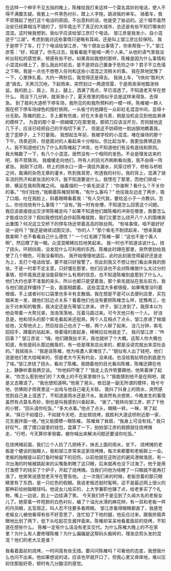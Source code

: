 
在这样一个伸手不见五指的晚上，陈榷给我打来这样一个莫名其妙的电话，使人不得不满腹生疑。我套上一件黑色衬衫，蹬上人字拖，跳进我的单车。
骑着车，我不禁猜起了他打这个电话的原因，不出意料的话，他是受了胁迫的。这个城市虽然治安已经算相当不错的了，但毕竟比不了真正的大城市，总还是有些不知打哪来的混混。这时候我想到，我似乎应该给邹江彦打个电话。
邹江彦是我发小，自小混迹于“江湖”。考虑到我对这些事情只是略有耳闻，还是叫上邹江彦比较保险。
我于是停下了车，打了个电话给邹江彦，“有个朋友出事情了，你来帮我一下。”
邹江彦答：“好，知道了。你先过去，我看看能不能喊一两个人来。”
从他的语气里我没听出轻松的感觉来，顿感有些不妙。如果真如我想的那样，陈榷是因为什么事情和小混混纠缠上了，那么我此时前去，是不是把自己置身于危险之中？君子不立危墙之下啊，我是一点也不想卷入任何和这些小混混之流相关的事。
我在原地犹豫了一下，心里挣扎着。大约一两秒后，我觉得还是得去。
我骑上车，飞快向“胜利大道”骑去。天黑沉沉地，下起雨来，突然划过一两道惊雷，于是雨渐渐地瓢泼倾盆。我的脸上、肩上、背上、腿上，洒满了雨点，早已湿透了。不知道老天爷在想什么。
雨没下几分钟，就渐渐小了，夏天夜里的雨似乎总是这样来得急、去得急。
到了胜利大道桥下停车场，我所见的和我所预料的一模一样。陈榷被一群人围在桥下停车场绿色的围栏铁网，一头板寸的他蹲在一众彩虹毛混混中间，显得十分无助。陈榷的脸上、手上都有伤痕，好在大多是乌青，倒是没机会见到他血淋淋的模样了。
为首的那个拿一把蝴蝶刀在那里晃，那把刀应该没开刃，否则就他这几下子，应该已经把自己的手指切下来了。
但是这不妨碍他一脸凶狠地瞧着我，歪了歪脖子，上下打量我。
我想起五年前，我被学校的小混混，堵在操场的那个下午。场景迥异，但是面对的人看起来十分相似。但比起当年，我更加畏惧这些人，我不知道他们为了什么和陈榷起了冲突，也不知道他们有没有底线和原则。
我大略数了一下，有八个小混混，居然没有一个相同的发色。不会是理发店来的吧，我不禁猜测。
我缓缓走向他们，所有人的目光齐刷刷看向我，我不由得一阵紧张。
刚刚下过雨，桥上的排水口一滴一滴往外漏水，风穿过桥下，桥桩与桥桩之间，栽满的杂而无章的灌木，吹到我耳旁，吹透我的衬衫。我的背上，混满了骑车流的热汗和紧张流的冷汗。我不知道要说什么，我愣在了那里，而他们排成一排，横亘在我和陈榷之间。
抽着烟的一个紫毛说话了：“你谁啊？看什么？不关你的事。”
“你们找他，”我朝着陈榷努努嘴，“有什么事吗？”
他往我左边走了两步，吸了口烟，吐在我脸上，斜着眼睛看着我：“有人交代我，要给这小子一点教训。怎么，你也找他有什么事情？”
“没有。”我一时有些懵，不知道怎么回答这个问题。我应该直接提出交涉带陈榷走吗？如果不知道他们跟陈榷的冲突在哪里，我要怎么才能成功交涉？假如我想找机会抄起陈榷就跑，我们又要怎么绕开八个人的围堵突出重围？何况这立交桥下的停车场还带着高高的铁丝网。
“有啥事情，咱不能好好说一说吗？”我还是继续试图交涉。
“你的人？”那个紫毛不耐烦起来，“想来英雄救美啊？也不看看自己什么德性？”
一个红毛踢了陈榷一脚：“这也不是个美人啊”，然后瞟了我一眼。众混混稀稀拉拉地笑起来。
我一时也不知道该说什么，挠了挠头。环顾四周，没发现什么可利用的东西。陈榷此时蹲在那里，突然使劲给我使了几个眼色，可我没看明白。
我开始慢慢地退后，此时此刻我觉得最好还是走为上，去打个电话给邹，要不就只好报警了。但此刻我又不想让他们看出来我的胆怯，于是一时拿不定主意，只好僵在那里，他们应该也不会对陈榷做什么太过分的事情，但毕竟我还是没能获取什么有用的信息，也不知道陈榷到底惹到了什么人。
他们大约也拿不准我的来头，所以也都只是望着我，那个紫毛就站在我左前方。我与他们就这样僵持了一会，面面相觑着。
这些混混大多都很瘦，如果嘴里没叼着根烟，手上或者衬衫口袋里也多半有支散烟。我在想是不是可以去便利店里，买包烟来发一发，跟他们拉近点关系？看着他们也没有要把陈榷怎么样，犹豫再三，也出于对未知的敬畏，我决定还是先等邹江彦来。
终于，邹江彦到了。我原本以为他会带着一大帮兄弟，浩浩荡荡地，压着马路过来。可今天他只有一个人。
好消息是，他和领头的那个紫毛看起来还挺熟，两个人互相点了点头，邹江彦递了根烟给他，又帮他点上，然后给自己也点了一根，两个人聊了起来。
没几分钟，紫毛招招手，蹲着的站起来，倚着墙的直起身，稀稀拉拉地就走了。
我问邹江彦：“咋回事？”
邹江彦说：“嗨，他们跟我扯半天，我也就听了个大概。这帮人你大概也知道，有些是码头那边搬鱼的，有一些是理发店出来的，都是没读完就出来混社会的。”
我摇摇头：“我是说陈榷，他为啥遭人家堵住了。”
“貌似有人出了钱吧，他们说是他们老大给喊来的，但是老大今天有约会，没来成。也没给我扯明白到底是为了啥。”邹江彦挠了挠头，看向了陈榷。我随着他的目光看向陈榷，陈榷还蹲在地上，静静听着我俩交谈。
“你他妈吓傻了？”我走上去作势要踢他，他笑着弹了起来，“你怎么惹到他们的？大晚上的不在家里做什么？”我能猜到他不是在网吧，就是又去哪浪了。
“我也想知道啊。”他晃了晃头，依旧是一副无所谓的模样，贱兮兮地，仿佛刚才雨夜里这一出戏与他自己毫无关联。
我抖了抖身上的雨水，突然感觉到自己身上湿透了，不知道是雨水还是汗水。我突然有点想笑，今晚发生的事情虽然有点莫名奇妙，倒也是叫我感到兴奋起来。
“谢了。”我转向邹江彦，抓了下他的小臂，“回头请你吃饭。”
“多大点事。”他点了点头，眼睛一转，一眯，笑了起来，“择日不如撞日，不如就今天吧，去扯顿烧烤，就胜利大道这桥附近那一家，花生酱拌面一绝。”他又偷摸瞟一眼陈榷。
陈榷耸了耸肩，“我身上可没有钱。”
我只好叹气，摸了摸口袋里的钱包，盘算了一下，拍拍邹江彦的肩膀就往烧烤摊走，“行吧，今天算你爹倒霉，被你喊出来解决问题还要请你吃饭。”

在烧烤摊前面，我们三个人捡了几把椅子，抹去上面的雨水，坐下。
烧烤摊的老板是个健谈的独眼人，我和邹江彦常来这家烧烤摊，每次来都要和老板聊上一会。老板的独眼是以前打鱼时候留下的旧伤，以前他就在这附近的避风港做渔民，有一次出海的时候被跳起来的尖嘴鱼刺瞎了这只眼，后来就再也没下过海了。他于是用打渔攒下的钱买了个炉子，开起了烧烤摊。当我们问他为啥瞎了一只眼就不能再打渔了，他笑笑说感觉老天爷在警告他。
上一次我们来的时候，老板空着的那只眼睛里有了东西，是一只红色的假眼。我说老板还挺时髦啊，这不是最近网上很火的那种彩绘树脂眼球吗。他说女儿给买的，上大学兼职也赚了点，给老爹买了个礼物，嘴上一边说，脸上一边挂满了笑。
今天我们终于是见到了久闻大名的老板女儿了。她穿着一件短款的白色衬衫，编了个油光水滑的麻花辫，有一双和老板一样的丹凤眼，五官周正，叫人忍不住要多看两眼。
邹江彦看得眼睛都直了，我感觉老板女儿被他看得有些不好意思了，连忙掐了下他的腿，他反应过来，跟我挤眉弄眼地比划了两下，低下头吃起花生酱拌面来。陈榷却呆呆地看着面前的烧烤，不知道在想些什么。
陈榷一定有什么话没有老实交代。为什么陈榷大晚上的不在家里？为什么有人要修理陈榷？为什么偏偏是这帮码头搬砖的，理发店剪头发的混混？他们的老大又是谁？

我看着面前的烧烤，一时间竟有些无措。要问问陈榷吗？可看他的态度，我想我什么也问不出来。他如果想说的话，应该也早就开口了。但我心里又痒痒地，难以压抑住那股好奇，顿时有几分酸涩的感觉。


